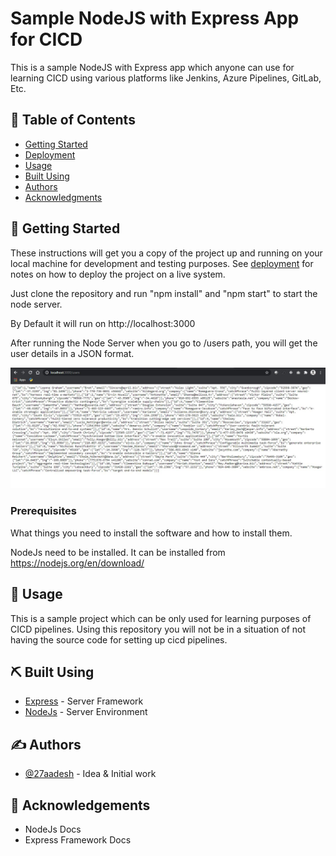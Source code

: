 

<h1>Sample NodeJS with Express App for CICD</h1>

<p> This is a sample NodeJS with Express app which anyone can use for learning CICD using various platforms like Jenkins, Azure Pipelines, GitLab, Etc.
    <br> 
</p>

## 📝 Table of Contents

- [Getting Started](#getting_started)
- [Deployment](#deployment)
- [Usage](#usage)
- [Built Using](#built_using)
- [Authors](#authors)
- [Acknowledgments](#acknowledgement)


## 🏁 Getting Started <a name = "getting_started"></a>

These instructions will get you a copy of the project up and running on your local machine for development and testing purposes. See [deployment](#deployment) for notes on how to deploy the project on a live system.

Just clone the repository and run "npm install" and "npm start" to start the node server.

By Default it will run on http://localhost:3000

After running the Node Server when you go to /users path, you will get the user details in a JSON format.

![alt text](https://github.com/27aadesh/Sample-NodeJS-with-Express-App-for-CICD/blob/master/screenshots/1.JPG)


### Prerequisites

What things you need to install the software and how to install them.

NodeJs need to be installed.
It can be installed from https://nodejs.org/en/download/


## 🎈 Usage <a name="usage"></a>

This is a sample project which can be only used for learning purposes of CICD pipelines. Using this repository you will not be in a situation of not having the source code for setting up cicd pipelines.


## ⛏️ Built Using <a name = "built_using"></a>

- [Express](https://expressjs.com/) - Server Framework
- [NodeJs](https://nodejs.org/en/) - Server Environment

## ✍️ Authors <a name = "authors"></a>

- [@27aadesh](https://github.com/27aadesh) - Idea & Initial work

## 🎉 Acknowledgements <a name = "acknowledgement"></a>

- NodeJs Docs
- Express Framework Docs

